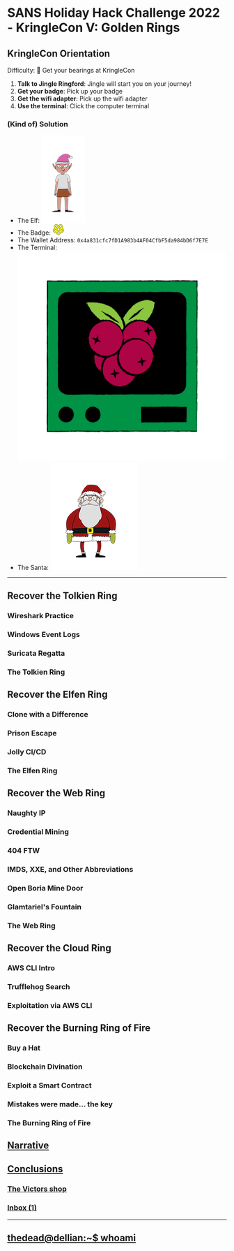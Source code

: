 # SANS Holiday Hack Challenge 2022 - KringleCon V: Golden Rings
## KringleCon Orientation
Difficulty: :christmas_tree:
Get your bearings at KringleCon  
1. **Talk to Jingle Ringford**: Jingle will start you on your journey!
2. **Get your badge**: Pick up your badge
3. **Get the wifi adapter**: Pick up the wifi adapter
4. **Use the terminal**: Click the computer terminal

### (Kind of) Solution
- The Elf: ![jingle](imgs/JingleRingford.png)  
- The Badge: ![badge](imgs/badge_base.png)  
- The Wallet Address: ```0x4a831cfc7fD1A983b4AF04CfbF5da984bD6f7E7E```
- The Terminal: ![cranpi](imgs/cranpi.png)
- The Santa: ![santa](imgs/santa.png)

---
## Recover the Tolkien Ring
### Wireshark Practice
### Windows Event Logs
### Suricata Regatta
### The Tolkien Ring
## Recover the Elfen Ring
### Clone with a Difference
### Prison Escape
### Jolly CI/CD
### The Elfen Ring
## Recover the Web Ring
### Naughty IP
### Credential Mining
### 404 FTW
### IMDS, XXE, and Other Abbreviations
### Open Boria Mine Door
### Glamtariel's Fountain
### The Web Ring
## Recover the Cloud Ring
### AWS CLI Intro
### Trufflehog Search
### Exploitation via AWS CLI
## Recover the Burning Ring of Fire
### Buy a Hat
### Blockchain Divination
### Exploit a Smart Contract
### Mistakes were made... the key
### The Burning Ring of Fire
## [Narrative](/README.md#narrative)
## [Conclusions](/README.md#conclusions)
### [The Victors shop](/README.md#the-victors-shop)
### [Inbox (1)](/README.md#inbox-1)
---
## [thedead@dellian:~$ whoami](/README.md#thedeaddellian-whoami)
